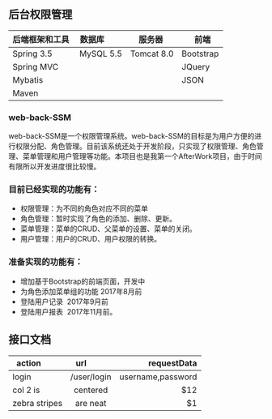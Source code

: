 ## 后台权限管理
| 后端框架和工具  |数据库         | 服务器      |   前端        | 
|--------------|---------------|------------|---------------|
|Spring 3.5    | MySQL 5.5     | Tomcat 8.0 |  Bootstrap    |
|Spring MVC    |               |            |  JQuery       |
|Mybatis       |               |            |  JSON         |  
|Maven         |               |            |               |

### web-back-SSM
web-back-SSM是一个权限管理系统。web-back-SSM的目标是为用户方便的进行权限分配、角色管理。目前该系统还处于开发阶段，只实现了权限管理、角色管理、菜单管理和用户管理等功能。本项目也是我第一个AfterWork项目，由于时间有限所以开发进度很比较慢。


### 目前已经实现的功能有：
* 权限管理：为不同的角色对应不同的菜单<br>
* 角色管理：暂时实现了角色的添加、删除、更新。<br>
* 菜单管理：菜单的CRUD、父菜单的设置、菜单的关闭。<br>
* 用户管理：用户的CRUD、用户权限的转换。<br>
### 准备实现的功能有：<br>
* 增加基于Bootstrap的前端页面，开发中
* 为角色添加菜单组的功能 2017年8月前
* 登陆用户记录  2017年9月前
* 登陆用户报表  2017年11月前。


## 接口文档
|action         | url          | requestData  |
| ------------- |:-------------:| ------------:|
| login         | /user/login   | username,password |
| col 2 is      | centered      |   $12 |
| zebra stripes | are neat      |    $1 |
